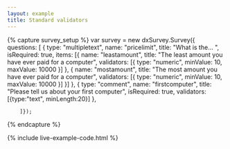 ```yaml
---
layout: example
title: Standard validators
---
```

{% capture survey_setup %}
var survey = new dxSurvey.Survey({
        questions: [
            { type: "multipletext", name: "pricelimit", title: "What is the... ", isRequired: true,
            items: [{ name: "leastamount", title: "The least amount you have ever paid for a computer",
                validators: [{ type: "numeric", minValue: 10, maxValue: 10000 }]
            },
                {  name: "mostamount", title: "The most amount you have ever paid for a computer",
                validators: [{ type: "numeric", minValue: 10, maxValue: 10000 }]
                }]
            },
            {
                type: "comment", name: "firstcomputer", title: "Please tell us about your first computer", isRequired: true,
                validators: [{type:"text", minLength:20}]
            },

        ]});
{% endcapture %}

{% include live-example-code.html %}